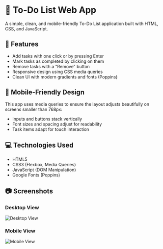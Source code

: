 # 📝 To-Do List Web App

A simple, clean, and mobile-friendly To-Do List application built with HTML, CSS, and JavaScript.

## 🚀 Features

- Add tasks with one click or by pressing Enter
- Mark tasks as completed by clicking on them
- Remove tasks with a "Remove" button
- Responsive design using CSS media queries
- Clean UI with modern gradients and fonts (Poppins)

## 📱 Mobile-Friendly Design

This app uses media queries to ensure the layout adjusts beautifully on screens smaller than 768px:
- Inputs and buttons stack vertically
- Font sizes and spacing adjust for readability
- Task items adapt for touch interaction

## 💻 Technologies Used

- HTML5
- CSS3 (Flexbox, Media Queries)
- JavaScript (DOM Manipulation)
- Google Fonts (Poppins)

## 📷 Screenshots

### Desktop View
![Desktop View](https://via.placeholder.com/800x400?text=Desktop+To-Do+List)

### Mobile View
![Mobile View](https://via.placeholder.com/400x800?text=Mobile+To-Do+List)
